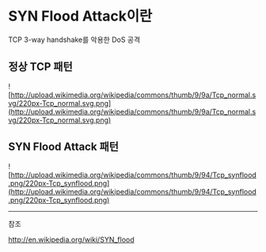 # SYN Flood Attack이란

TCP 3-way handshake를 악용한 DoS 공격

## 정상 TCP 패턴

![http://upload.wikimedia.org/wikipedia/commons/thumb/9/9a/Tcp_normal.svg/220px-Tcp_normal.svg.png](http://upload.wikimedia.org/wikipedia/commons/thumb/9/9a/Tcp_normal.svg/220px-Tcp_normal.svg.png)

## SYN Flood Attack 패턴

![http://upload.wikimedia.org/wikipedia/commons/thumb/9/94/Tcp_synflood.png/220px-Tcp_synflood.png](http://upload.wikimedia.org/wikipedia/commons/thumb/9/94/Tcp_synflood.png/220px-Tcp_synflood.png)



---


참조

http://en.wikipedia.org/wiki/SYN_flood